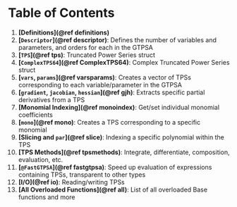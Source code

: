 # Table of Contents

1. **[Definitions](@ref definitions)**
2. **[`Descriptor`](@ref descriptor)**: Defines the number of variables and parameters, and orders for each in the GTPSA
3. **[`TPS`](@ref tps)**: Truncated Power Series struct
4. **[`ComplexTPS64`](@ref ComplexTPS64)**: Complex Truncated Power Series struct
5. **[`vars`, `params`](@ref varsparams)**: Creates a vector of TPSs corresponding to each variable/parameter in the GTPSA
6. **[`gradient`, `jacobian`, `hessian`](@ref gjh)**: Extracts specific partial derivatives from a TPS
7. **[Monomial Indexing](@ref monoindex)**: Get/set individual monomial coefficients
8. **[`mono`](@ref mono)**: Creates a TPS corresponding to a specific monomial
9. **[Slicing and `par`](@ref slice)**: Indexing a specific polynomial within the TPS
10. **[TPS Methods](@ref tpsmethods)**: Integrate, differentiate, composition, evaluation, etc.
11. **[`@FastGTPSA`](@ref fastgtpsa)**: Speed up evaluation of expressions containing TPSs, transparent to other types
12. **[I/O](@ref io)**: Reading/writing TPSs
13. **[All Overloaded Functions](@ref all)**: List of all overloaded Base functions and more 